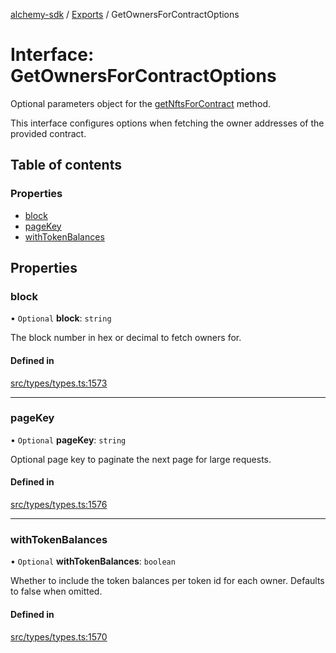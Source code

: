 [alchemy-sdk](../README.md) / [Exports](../modules.md) / GetOwnersForContractOptions

# Interface: GetOwnersForContractOptions

Optional parameters object for the [getNftsForContract](../classes/NftNamespace.md#getnftsforcontract) method.

This interface configures options when fetching the owner addresses of the
provided contract.

## Table of contents

### Properties

- [block](GetOwnersForContractOptions.md#block)
- [pageKey](GetOwnersForContractOptions.md#pagekey)
- [withTokenBalances](GetOwnersForContractOptions.md#withtokenbalances)

## Properties

### block

• `Optional` **block**: `string`

The block number in hex or decimal to fetch owners for.

#### Defined in

[src/types/types.ts:1573](https://github.com/alchemyplatform/alchemy-sdk-js/blob/a162d40/src/types/types.ts#L1573)

___

### pageKey

• `Optional` **pageKey**: `string`

Optional page key to paginate the next page for large requests.

#### Defined in

[src/types/types.ts:1576](https://github.com/alchemyplatform/alchemy-sdk-js/blob/a162d40/src/types/types.ts#L1576)

___

### withTokenBalances

• `Optional` **withTokenBalances**: `boolean`

Whether to include the token balances per token id for each owner. Defaults
to false when omitted.

#### Defined in

[src/types/types.ts:1570](https://github.com/alchemyplatform/alchemy-sdk-js/blob/a162d40/src/types/types.ts#L1570)
